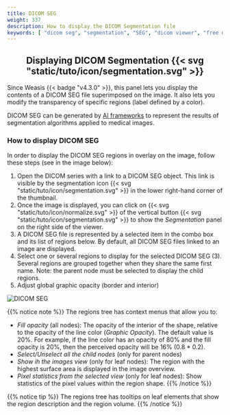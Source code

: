 ```yaml
---
title: DICOM SEG
weight: 337
description: How to display the DICOM Segmentation file
keywords: [ "dicom seg", "segmentation", "SEG", "dicom viewer", "free dicom viewer", "open source dicom viewer" ]
---
```


## <center>Displaying DICOM Segmentation {{< svg "static/tuto/icon/segmentation.svg" >}}</center>

Since Weasis {{< badge "v4.3.0" >}}, this panel lets you display the contents of a DICOM SEG file superimposed on the image. It also lets you modify the transparency of specific regions (label defined by a color).

DICOM SEG can be generated by [AI frameworks](../dicom-artificial-intelligence) to represent the results of segmentation algorithms applied to medical images.

### How to display DICOM SEG
In order to display the DICOM SEG regions in overlay on the image, follow these steps (see in the image below):

1. Open the DICOM series with a link to a DICOM SEG object. This link is visible by the segmentation icon {{< svg "static/tuto/icon/segmentation.svg" >}} in the lower right-hand corner of the thumbnail.
2. Once the image is displayed, you can click on {{< svg "static/tuto/icon/normalize.svg" >}} of the vertical button {{< svg "static/tuto/icon/segmentation.svg" >}} to show the _Segmentation_ panel on the right side of the viewer.
3. A DICOM SEG file is represented by a selected item in the combo box and its list of regions below. By default, all DICOM SEG files linked to an image are displayed.
4. Select one or several regions to display for the selected DICOM SEG (3). Several regions are grouped together when they share the same first name. Note: the parent node must be selected to display the child regions.
5. Adjust global graphic opacity (border and interior)

![DICOM SEG](/tuto/dicom-seg.jpg?classes=shadow&width=780px)
<br>

{{% notice note %}}
The regions tree has context menus that allow you to:
* _Fill opacity_ (all nodes): The opacity of the interior of the shape, relative to the opacity of the line color (_Graphic Opacity_). The default value is 20%. For example, if the line color has an opacity of 80% and the fill opacity is 20%, then the perceived opacity will be 16% (0.8 * 0.2).
* _Select/Unselect all the child nodes_ (only for parent nodes)
* _Show ih the images view_ (only for leaf nodes): The region with the highest surface area is displayed in the image overview.
* _Pixel statistics from the selected view_ (only for leaf nodes): Show statistics of the pixel values within the region shape.
{{% /notice %}}

{{% notice tip %}}
The regions tree has tooltips on leaf elements that show the region description and the region volume.
{{% /notice %}}





